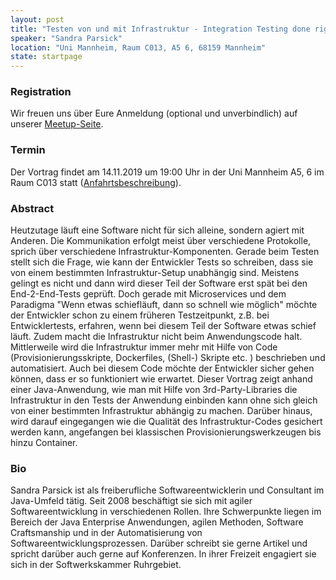 ```yaml
---
layout: post
title: "Testen von und mit Infrastruktur - Integration Testing done right"
speaker: "Sandra Parsick"
location: "Uni Mannheim, Raum C013, A5 6, 68159 Mannheim"
state: startpage
---
```


### Registration

Wir freuen uns über Eure Anmeldung (optional und unverbindlich) auf unserer [Meetup-Seite](https://www.meetup.com/de-DE/mannheim-java-usergroup/events/259093904/).

### Termin

Der Vortrag findet am 14.11.2019 um 19:00 Uhr in der Uni Mannheim A5, 6 im Raum C013 statt ([Anfahrtsbeschreibung](/getting-there)).

### Abstract

Heutzutage läuft eine Software nicht für sich alleine, sondern agiert mit Anderen. Die Kommunikation erfolgt meist über verschiedene Protokolle, sprich über verschiedene Infrastruktur-Komponenten. Gerade beim Testen stellt sich die Frage, wie kann der Entwickler Tests so schreiben, dass sie von einem bestimmten Infrastruktur-Setup unabhängig sind. Meistens gelingt es nicht und dann wird dieser Teil der Software erst spät bei den End-2-End-Tests geprüft. Doch gerade mit Microservices und dem Paradigma "Wenn etwas schiefläuft, dann so schnell wie möglich" möchte der Entwickler schon zu einem früheren Testzeitpunkt, z.B. bei Entwicklertests, erfahren, wenn bei diesem Teil der Software etwas schief läuft. Zudem macht die Infrastruktur nicht beim Anwendungscode halt. Mittlerweile wird die Infrastruktur immer mehr mit Hilfe von Code (Provisionierungsskripte, Dockerfiles, (Shell-) Skripte etc. ) beschrieben und automatisiert. Auch bei diesem Code möchte der Entwickler sicher gehen können, dass er so funktioniert wie erwartet. Dieser Vortrag zeigt anhand einer Java-Anwendung, wie man mit Hilfe von 3rd-Party-Libraries die Infrastruktur in den Tests der Anwendung einbinden kann ohne sich gleich von einer bestimmten Infrastruktur abhängig zu machen. Darüber hinaus, wird darauf eingegangen wie die Qualität des Infrastruktur-Codes gesichert werden kann, angefangen bei klassischen Provisionierungswerkzeugen bis hinzu Container.  

### Bio

Sandra Parsick ist als freiberufliche Softwareentwicklerin und Consultant im Java-Umfeld tätig. Seit 2008 beschäftigt sie sich mit agiler Softwareentwicklung in verschiedenen Rollen. Ihre Schwerpunkte liegen im Bereich der Java Enterprise Anwendungen, agilen Methoden, Software Craftsmanship und in der Automatisierung von Softwareentwicklungsprozessen. Darüber schreibt sie gerne Artikel und spricht darüber auch gerne auf Konferenzen. In ihrer Freizeit engagiert sie sich in der Softwerkskammer Ruhrgebiet.

